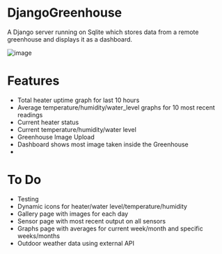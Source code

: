 # DjangoGreenhouse
 
A Django server running on Sqlite which stores data from a remote greenhouse and displays it as a dashboard.

![image](https://user-images.githubusercontent.com/78938784/150062657-0836dede-844c-4b5b-a2b0-98fee118235f.png)

# Features
- Total heater uptime graph for last 10 hours
- Average temperature/humidity/water_level graphs for 10 most recent readings
- Current heater status
- Current temperature/humidity/water level
- Greenhouse Image Upload
- Dashboard shows most image taken inside the Greenhouse
-
# To Do
- Testing
- Dynamic icons for heater/water level/temperature/humidity
- Gallery page with images for each day
- Sensor page with most recent output on all sensors
- Graphs page with averages for current week/month and specific weeks/months
- Outdoor weather data using external API

